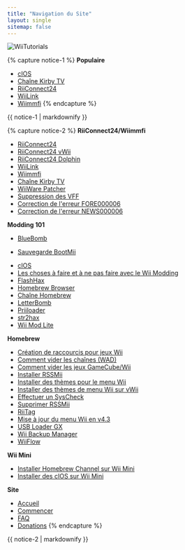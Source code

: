 ```yaml
---
title: "Navigation du Site"
layout: single
sitemap: false
---
```


![WiiTutorials](/images/WiiTutorials.jpg)

{% capture notice-1 %}
**Populaire**

+ [cIOS](cios)
+ [Chaîne Kirby TV](kirby-tv)
+ [RiiConnect24](riiconnect24)
+ [WiiLink](wiilink)
+ [Wiimmfi](wiimmfi)
{% endcapture %}
<div class="notice--info">{{ notice-1 | markdownify }}</div>

{% capture notice-2 %}
**RiiConnect24/Wiimmfi**
+ [RiiConnect24](riiconnect24)
+ [RiiConnect24 vWii](riiconnect24-vwii)
+ [RiiConnect24 Dolphin](riiconnect24-dolphin)
+ [WiiLink](wiilink)
+ [Wiimmfi](wiimmfi)
+ [Chaîne Kirby TV](kirby-tv)
+ [WiiWare Patcher](wiiwarepatcher)
+ [Suppression des VFF](deleting-vffs)
+ [Correction de l'erreur FORE000006](riiconnect24-batteryfix)
+ [Correction de l'erreur NEWS000006](news000006)

**Modding 101**
+ [BlueBomb](bluebomb)
* [Sauvegarde BootMii](bootmii)
+ [cIOS](cios)
+ [Les choses à faire et à ne pas faire avec le Wii Modding](dosanddonts)
+ [FlashHax](flashhax)
+ [Homebrew Browser](hbb)
+ [Chaîne Homebrew](hbc)
+ [LetterBomb](letterbomb)
+ [Priiloader](priiloader)
+ [str2hax](str2hax)
+ [Wii Mod Lite](wiimodlite)

**Homebrew**
+ [Création de raccourcis pour jeux Wii](wiigsc)
+ [Comment vider les chaînes (WAD)](dump-wads)
+ [Comment vider les jeux GameCube/Wii](dump-games)
+ [Installer RSSMii](rssmii)
+ [Installer des thèmes pour le menu Wii](themes)
+ [Installer des thèmes de menu Wii sur vWii](themes-vwii)
+ [Effectuer un SysCheck](syscheck)
+ [Supprimer RSSMii](rssmii-remove)
+ [RiiTag](riitag)
+ [Mise à jour du menu Wii en v4.3](update)
+ [USB Loader GX](usbloadergx)
+ [Wii Backup Manager](wiibackupmanager)
+ [WiiFlow](wiiflow)

**Wii Mini**
+ [Installer Homebrew Channel sur Wii Mini](hbc-mini)
+ [Installer des cIOS sur Wii Mini](cios-mini)

**Site**
+ [Accueil](/)
+ [Commencer](get-started)
+ [FAQ](faq)
+ [Donations](donations)
{% endcapture %}
<div class="notice--primary">{{ notice-2 | markdownify }}</div>

